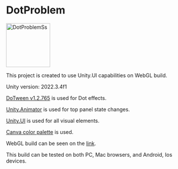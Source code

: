 # DotProblem

<img width="120" alt="DotProblemSs" src="https://github.com/kerem-sirin/DotProblem/assets/68042471/8988430a-9595-4297-b4d1-cdd1a9ccfaea">

This project is created to use Unity.UI capabilities on WebGL build.

Unity version: 2022.3.4f1

[DoTween v1.2.765](https://assetstore.unity.com/packages/tools/animation/dotween-hotween-v2-27676) is used for Dot effects.

[Unity.Animator](https://assetstore.unity.com/packages/tools/animation/dotween-hotween-v2-27676](https://docs.unity3d.com/Manual/class-Animator.html)) is used for top panel state changes.

[Unity.UI](https://docs.unity3d.com/Manual/UIToolkits.html) is used for all visual elements.

[Canva color palette](https://docs.unity3d.com/Manual/UIToolkits.html) is used.

WebGL build can be seen on the [link](https://www.canva.com/colors/color-palettes/pastel-dreams/). 

This build can be tested on both PC, Mac browsers, and Android, Ios devices.
